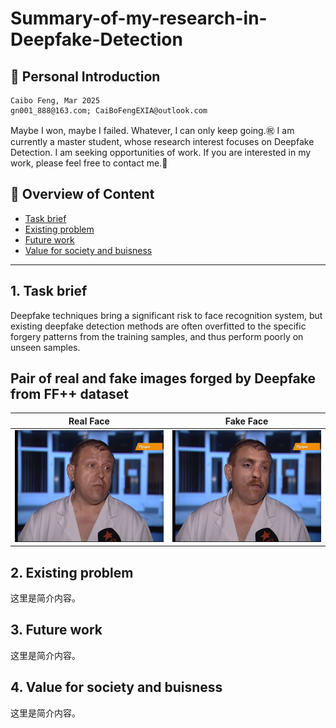# Summary-of-my-research-in-Deepfake-Detection
## 🐋 Personal Introduction
```
Caibo Feng, Mar 2025
gn001_888@163.com; CaiBoFengEXIA@outlook.com
```
Maybe I won, maybe I failed. Whatever, I can only keep going.㊗️
I am currently a master student, whose research interest focuses on Deepfake Detection.
I am seeking opportunities of work. If you are interested in my work, please feel free to contact me.🤝

## 👀 Overview of Content
- [Task brief](#intro)
- [Existing problem](#problem)
- [Future work](#future)
- [Value for society and buisness](#value)

---

<a id="intro"></a>
## 1. Task brief
Deepfake techniques bring a significant risk to face recognition system, but existing deepfake detection methods are often overfitted to the specific forgery patterns from the training samples, and thus perform poorly on unseen samples.

## Pair of real and fake images forged by Deepfake from FF++ dataset

| Real Face                    | Fake Face                    |
|-------------------------------|-------------------------------|
| ![Real](./img/r.png)  | ![Fake](./img/f.png)   |


<a id="problem"></a>
## 2. Existing problem
这里是简介内容。

<a id="future"></a>
## 3. Future work
这里是简介内容。

<a id="value"></a>
## 4. Value for society and buisness
这里是简介内容。


